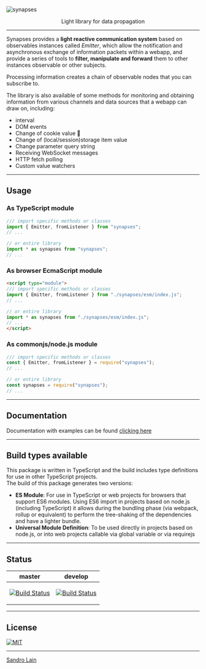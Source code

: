 ![synapses](https://raw.githubusercontent.com/sandrolain/synapses/bfd1dd3772c0aa7b8356da7404eeffac06c73174/assets/logo.svg?sanitize=true "synapses")

<p align="center">Light library for data propagation</p>

---

Synapses provides a **light reactive communication system** based on observables instances called *Emitter*, which allow the notification and asynchronous exchange of information packets within a webapp, and provide a series of tools to **filter, manipulate and forward** them to other instances observable or other subjects.

Processing information creates a chain of observable nodes that you can subscribe to.

The library is also available of some methods for monitoring and obtaining information from various channels and data sources that a webapp can draw on, including:

- interval
- DOM events
- Change of cookie value 🍪 
- Change of (local/session)storage item value
- Change parameter query string
- Receiving WebSocket messages
- HTTP fetch polling
- Custom value watchers

---

## Usage

### As TypeScript module

```typescript
/// import specific methods or classes
import { Emitter, fromListener } from "synapses";
// ...

// or entire library
import * as synapses from "synapses";
// ...
```

### As browser EcmaScript module

```html
<script type="module">
/// import specific methods or classes
import { Emitter, fromListener } from "./synapses/esm/index.js";
// ...

// or entire library
import * as synapses from "./synapses/esm/index.js";
// ...
</script>
```

### As commonjs/node.js module

```javascript
/// import specific methods or classes
const { Emitter, fromListener } = require("synapses");
// ...

// or entire library
const synapses = require("synapses");
// ...
```

---

## Documentation

Documentation with examples can be found [clicking here](https://sandrolain.github.io/synapses/typedocs/modules/_index_.html)

---

## Build types available

This package is written in TypeScript and the build includes type definitions for use in other TypeScript projects.  
The build of this package generates two versions:
- **ES Module**: For use in TypeScript or web projects for browsers that support ES6 modules. Using ES6 import in projects based on node.js (including TypeScript) it allows during the bundling phase (via webpack, rollup or equivalent) to perform the tree-shaking of the dependencies and have a lighter bundle.
- **Universal Module Definition**: To be used directly in projects based on node.js, or into web projects callable via global variable or via requirejs

---

## Status

<table><thead><tr><th>master</th><th>develop</th></tr></thead><tbody><tr><td>

[![Build Status](https://travis-ci.org/sandrolain/synapses.svg?branch=master)](https://travis-ci.org/sandrolain/synapses)

</td><td>

[![Build Status](https://travis-ci.org/sandrolain/synapses.svg?branch=develop)](https://travis-ci.org/sandrolain/synapses)

</td></tr></tbody></table>

---

## License
[![MIT](https://img.shields.io/github/license/sandrolain/synapses)](./LICENSE)

-------------------------

[Sandro Lain](https://www.sandrolain.com/)
